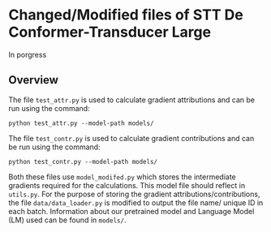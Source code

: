 # Changed/Modified files of STT De Conformer-Transducer Large
In porgress

## Overview
The file `test_attr.py` is used to calculate gradient attributions and can be run using the command:
``` 
python test_attr.py --model-path models/
```
The file `test_contr.py` is used to calculate gradient contributions and can be run using the command:
``` 
python test_contr.py --model-path models/
```

Both these files use `model_modifed.py` which stores the intermediate gradients required for the calculations. This model file should reflect in `utils.py`. For the purpose of storing the gradient attributions/contributions, the file `data/data_loader.py` is modified to output the file name/ unique ID in each batch. Information about our pretrained model and Language Model (LM) used can be found in `models/`.

